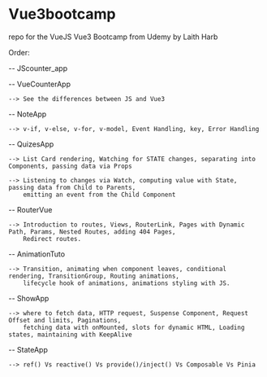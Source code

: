 # Vue3bootcamp
repo for the VueJS Vue3 Bootcamp from Udemy by Laith Harb


Order:

  -- JScounter_app 
  
  -- VueCounterApp
  
    --> See the differences between JS and Vue3
    
  -- NoteApp
  
    --> v-if, v-else, v-for, v-model, Event Handling, key, Error Handling
    
  -- QuizesApp
  
    --> List Card rendering, Watching for STATE changes, separating into Components, passing data via Props
    
    --> Listening to changes via Watch, computing value with State, passing data from Child to Parents,
        emitting an event from the Child Component
    
  -- RouterVue
  
    --> Introduction to routes, Views, RouterLink, Pages with Dynamic Path, Params, Nested Routes, adding 404 Pages,
        Redirect routes.
        
   -- AnimationTuto
   
    --> Transition, animating when component leaves, conditional rendering, TransitionGroup, Routing animations,
        lifecycle hook of animations, animations styling with JS.
        
   -- ShowApp
   
    --> where to fetch data, HTTP request, Suspense Component, Request Offset and limits, Paginations,
        fetching data with onMounted, slots for dynamic HTML, Loading states, maintaining with KeepAlive
        
  -- StateApp
  
    --> ref() Vs reactive() Vs provide()/inject() Vs Composable Vs Pinia
 
